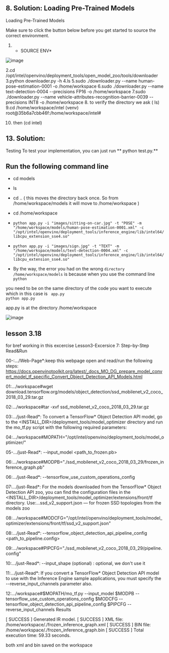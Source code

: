
## 8. Solution: Loading Pre-Trained Models

 Loading Pre-Trained Models

Make sure to click the button below before you get started to source the correct environment.

1. * SOURCE ENV*

![image](https://user-images.githubusercontent.com/36210723/71602152-89ae2400-2b5f-11ea-9920-4d69272104a0.png)


2.cd /opt/intel/openvino/deployment_tools/open_model_zoo/tools/downloader
3.python downloader.py -h
4.ls
5.sudo ./downloader.py --name human-pose-estimation-0001 -o /home/workspace
6.sudo ./downloader.py --name text-detection-0004 --precisions FP16 -o /home/workspace
7.sudo ./downloader.py --name vehicle-attributes-recognition-barrier-0039 --precisions INT8 -o /home/workspace
8. to verify the directory we ask  ( ls)
9.cd /home/workspace/intel
(venv) root@35b6a7cbb46f:/home/workspace/intel#

10. then (cd intel)

## 13. Solution:

Testing
To test your implementation, you can just run ** python test.py.**


## Run the following command line

- cd models 

- ls

- cd ..   ( this moves the directory back once. So from /home/workspace/models it will move to /home/workspace )

-  cd /home/workspace

- `python app.py -i "images/sitting-on-car.jpg" -t "POSE" -m "/home/workspace/models/human-pose-estimation-0001.xml" -c "/opt/intel/openvino/deployment_tools/inference_engine/lib/intel64/libcpu_extension_sse4.so"`

- `python app.py -i "images/sign.jpg" -t "TEXT" -m "/home/workspace/models/text-detection-0004.xml" -c "/opt/intel/openvino/deployment_tools/inference_engine/lib/intel64/libcpu_extension_sse4.so"`


 - By the way, the error you had on the wrong  `directory /home/workspace/models`   is because when you use the command line
`python`

you need to be on the same directory of the code you want to execute which in this case is ` app.py`   
`python app.py`

app.py is at the directory /home/workspace

![image](https://user-images.githubusercontent.com/36210723/71599174-65981600-2b52-11ea-8d53-73ae9e7fe3e7.png)





## lesson 3.18

for bref working in this excercise 
Lesson3-Excersice 7: Step-by-Step Read&Run


00-:.../Web-Page*:keep this webpage open and read/run the following steps:
https://docs.openvinotoolkit.org/latest/_docs_MO_DG_prepare_model_convert_model_tf_specific_Convert_Object_Detection_API_Models.html

01:.../workspace#wget download.tensorflow.org/models/object_detection/ssd_mobilenet_v2_coco_2018_03_29.tar.gz

02:.../workspace#tar -xvf ssd_mobilenet_v2_coco_2018_03_29.tar.gz

03:.../just-Read*: To convert a TensorFlow* Object Detection API model, go to the <INSTALL_DIR>/deployment_tools/model_optimizer directory and run the mo_tf.py script with the following required parameters:

04:.../workspace#MOPATH="/opt/intel/openvino/deployment_tools/model_optimizer/"

05-.../just-Read*: --input_model <path_to_frozen.pb>

06:.../workspace#MODPB="./ssd_mobilenet_v2_coco_2018_03_29/frozen_inference_graph.pb"

06:.../just-Read*: --tensorflow_use_custom_operations_config

07:.../just-Read*: For the models downloaded from the TensorFlow* Object Detection API zoo, you can find the configuration files in the <INSTALL_DIR>/deployment_tools/model_optimizer/extensions/front/tf directory. Use:...ssd_v2_support.json — for frozen SSD topologies from the models zoo

08:.../workspace#MODCFG="/opt/intel/openvino/deployment_tools/model_optimizer/extensions/front/tf/ssd_v2_support.json"

08:.../just-Read*: --tensorflow_object_detection_api_pipeline_config <path_to_pipeline.config>

09:.../workspace#PIPCFG="./ssd_mobilenet_v2_coco_2018_03_29/pipeline.config"

10:.../just-Read*: --input_shape (optional) : optional, we don't use it

11:.../just-Read*: If you convert a TensorFlow* Object Detection API model to use with the Inference Engine sample applications, you must specify the --reverse_input_channels parameter also.

12:.../workspace#$MOPATH/mo_tf.py --input_model $MODPB --tensorflow_use_custom_operations_config $MODCFG --tensorflow_object_detection_api_pipeline_config $PIPCFG --reverse_input_channels
Results

[ SUCCESS ] Generated IR model.
[ SUCCESS ] XML file: /home/workspace/./frozen_inference_graph.xml
[ SUCCESS ] BIN file: /home/workspace/./frozen_inference_graph.bin
[ SUCCESS ] Total execution time: 59.33 seconds.

both xml and bin saved on the workspace
